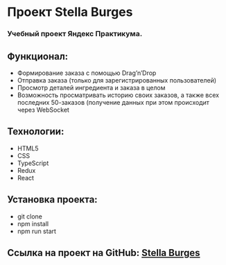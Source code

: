 # Проект Stella Burges

### Учебный проект Яндекс Практикума.

## Функционал:

- Формирование заказа с помощью Drag’n’Drop
- Отправка заказа (только для зарегистрированных пользователей)
- Просмотр деталей ингредиента и заказа в целом
- Возможность просматривать историю своих заказов, а также всех последних 50-заказов (получение данных при этом происходит через WebSocket

## Технологии:
-	HTML5
-	CSS
-	TypeScript
-	Redux
-	React

## Установка проекта:
- git clone
- npm install
- npm run start

## Ссылка на проект на GitHub: <a href="https://kglidiya.github.io/React-burger/">Stella Burges</a>


